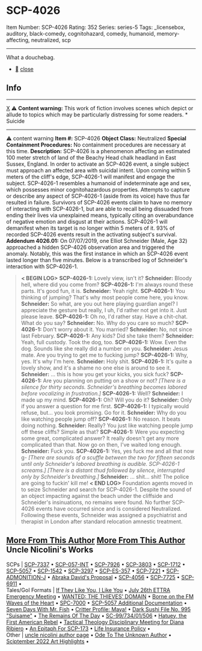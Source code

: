 # SCP-4026
Item Number: SCP-4026
Rating: 352
Series: series-5
Tags: _licensebox, auditory, black-comedy, cognitohazard, comedy, humanoid, memory-affecting, neutralized, scp

---

What a douchebag.
  * [](javascript:;)
[close](javascript:;)
## Info
* * *
[X](javascript:;)
⚠️ **Content warning:** This work of fiction involves scenes which depict or allude to topics which may be particularly distressing for some readers.
    * Suicide
* * *

⚠️ content warning 
**Item #:** SCP-4026
**Object Class:** Neutralized
**Special Containment Procedures:** No containment procedures are necessary at this time.
**Description:** SCP-4026 is a phenomenon affecting an estimated 100 meter stretch of land of the Beachy Head chalk headland in East Sussex, England. In order to activate an SCP-4026 event, a single subject must approach an affected area with suicidal intent. Upon coming within 5 meters of the cliff's edge, SCP-4026-1 will manifest and engage the subject.
SCP-4026-1 resembles a humanoid of indeterminate age and sex, which possesses minor cognitohazardous properties. Attempts to capture or describe any aspect of SCP-4026-1 (aside from its voice) have thus far resulted in failure. Survivors of SCP-4026 events claim to have no memory of interacting with SCP-4026-1, but are able to recall being dissuaded from ending their lives via unexplained means, typically citing an overabundance of negative emotion and disgust at their actions. SCP-4026-1 will demanifest when its target is no longer within 5 meters of it.
93% of recorded SCP-4026 events result in the activating subject's survival.
**Addendum 4026.01:** On 07/07/2019, one Elliot Schneider (Male, Age 32) approached a hidden SCP-4026 observation area and triggered the anomaly. Notably, this was the first instance in which an SCP-4026 event lasted longer than five minutes. Below is a transcribed log of Schneider's interaction with SCP-4026-1.
> **< BEGIN LOG>**
> **SCP-4026-1:** Lovely view, isn't it?
> **Schneider:** Bloody hell, where did you come from?
> **SCP-4026-1:** I'm always round these parts. It's good fun, it is.
> **Schneider:** Yeah right.
> **SCP-4026-1:** You thinking of jumping? That's why most people come here, you know.
> **Schneider:** So what, are you out here playing guardian angel? I appreciate the gesture but really, I uh, I'd rather not get into it. Just please leave.
> **SCP-4026-1:** Oh no, I'd rather stay. Have a chit-chat. What do you say?
> **Schneider:** No. Why do you care so much?
> **SCP-4026-1:** Don't worry about it. You married?
> **Schneider:** No, not since last February.
> **SCP-4026-1:** Any kids? Did she take them?
> **Schneider:** Yeah, full custody. Took the dog, too.
> **SCP-4026-1:** Wow. Even the dog. Sounds like she really did a number on you.
> **Schneider:** Jesus mate. Are you trying to get me to fucking jump?
> **SCP-4026-1:** Why, yes. It's why I'm here.
> **Schneider:** Holy shit.
> **SCP-4026-1:** It's quite a lovely show, and it's a shame no one else is around to see it.
> **Schneider:** … this is how you get your kicks, you sick fuck?
> **SCP-4026-1:** Are you planning on putting on a show or not?
> _[There is a silence for thirty seconds. Schneider's breathing becomes labored before vocalizing in frustration.]_
> **SCP-4026-1:** Well?
> **Schneider:** I made up my mind.
> **SCP-4026-1:** Oh? Will you do it?
> **Schneider:** Only if you answer a question for me first.
> **SCP-4026-1:** I typically would refuse, but… you look promising. Go for it.
> **Schneider:** Why do you like watching people jump off?
> **SCP-4026-1:** No reason. It beats doing nothing.
> **Schneider:** Really? You just like watching people jump off these cliffs? Simple as that?
> **SCP-4026-1:** Were you expecting some great, complicated answer? It really doesn't get any more complicated than that. Now go on then, I've waited long enough.
> **Schneider:** Fuck you.
> **SCP-4026-1:** Yes, yes fuck me and all that now g-
> _[There are sounds of a scuffle between the two for fifteen seconds until only Schneider's labored breathing is audible. SCP-4026-1 screams.]_
> _[There is a distant thud followed by silence, interrupted only by Schneider's breathing.]_
> **Schneider:** … shit… shit! The police are going to fuckin' kill me!
> **< END LOG>**
Foundation agents moved in to seize Schneider and search for SCP-4026-1. Despite the sound of an object impacting against the beach under the cliffside and Schneider's insinuations, no remains were found. No further SCP-4026 events have occurred since and is considered Neutralized.
Following these events, Schneider was assigned a psychiatrist and therapist in London after standard relocation amnestic treatment.
  
  
  

[More From This Author](javascript:;)
[More From This Author](javascript:;)
Uncle Nicolini's Works  
---  
SCPs |  [SCP-7337](/scp-7337) • [SCP-057-INT](/scp-057-int) • [SCP-7926](/scp-7926) • [SCP-3803](/scp-3803) • [SCP-1712](/scp-1712) • [SCP-5057](/scp-5057) • [SCP-1542](/scp-1542) • [SCP-3297](/scp-3297) • [SCP-ES-357](/scp-es-357) • [SCP-7221](/scp-7221) • [SCP-ADMONITION-J](/scp-admonition-j) • [Abraka David's Proposal](/abraka-davids-proposal) • [SCP-4056](/scp-4056) • [SCP-7725](/scp-7725) • [SCP-6911](/scp-6911) •  
Tales/GoI Formats |  [If They Like You, I Like You](/if-they-like-you-i-like-you) • [July 26th ETTRA Emergency Meeting](/error-404-database-not-found) • [WANTED: THE THIEVES' DOMAIN](/wanted-the-thieves-domain) • [Borne on the FM Waves of the Heart](/borne-on-the-fm-waves-of-the-heart) • [SPC-7000](/spc-7000) • [SCP-5057 Additional Documentation](/the-good-ending) • [Seven Days With Mr. Fish](/seven-days-with-mr-fish) • [Critter Profile: Maya!](/critter-profile-maya) • [Dark Sushi File No. 995 "Suisame"](/yamizushi-file-no995) • [The Remains Of The Day](/the-remains-of-the-day) • [SC-99/734/01/506](/sc-99-734-01-506) • [Hatuey, the First American Rebel](/hatuey) • [Tactical Theology Disciplinary Meeting for Diana Ribiero](/tactical-theology-disciplinary-meeting-diana-ribiero) • [An Epitaph For SCP-173](/an-epitaph-for-scp-173) • [Life Insurance Policy](/life-insurance-policy) •  
Other |  [uncle nicolini author page](/uncle-nicolini-author-page) • [Ode To The Unknown Author](/ode-to-the-unknown-author) • [Sciptember 2022 Art Highlights](/sciptember-2022-art) •